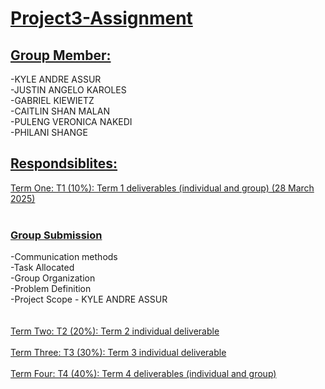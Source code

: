 # <ins>Project3-Assignment </ins>

## <ins>Group Member:</ins><br/>
  -KYLE ANDRE ASSUR<br/>
  -JUSTIN ANGELO KAROLES<br/>
  -GABRIEL KIEWIETZ<br/>
  -CAITLIN SHAN MALAN<br/>
  -PULENG VERONICA NAKEDI<br/>
  -PHILANI SHANGE<br/>

## <ins>Respondsiblites:</ins><br/>
<ins>Term One: T1 (10%): Term 1 deliverables (individual and group) (28 March 2025)</ins><br/> 
<br/>
### <ins>Group Submission</ins>
-Communication methods<br/>
-Task Allocated<br/>
-Group Organization<br/>
-Problem Definition<br/>
-Project Scope - KYLE ANDRE ASSUR<br/>
</br>
</br>
<ins>Term Two: T2 (20%): Term 2 individual deliverable</ins><br/>
<br/>
<ins>Term Three: T3 (30%): Term 3 individual deliverable</ins><br/>
<br/>
<ins>Term Four: T4 (40%): Term 4 deliverables (individual and group)</ins><br/>
<br/>
